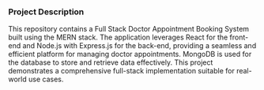 ### Project Description 
This repository contains a Full Stack Doctor Appointment Booking System built using the MERN stack. The application leverages React for the front-end and Node.js with Express.js for the back-end, providing a seamless and efficient platform for managing doctor appointments. MongoDB is used for the database to store and retrieve data effectively. This project demonstrates a comprehensive full-stack implementation suitable for real-world use cases.